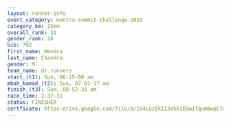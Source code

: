 ```yaml
---
layout: runner-info 
event_category: mantra-summit-challenge-2019 
category_km: 15km 
overall_rank: 31
gender_rank: 26
bib: 792
first_name: Hendra
last_name: Chandra
gender: M
team_name: dr.runners
start_(t1): Sun, 06-15-00 am
mbah_kamad_(t2): Sun, 07-01-17 am
finish_(t3): Sun, 08-52-31 am
race_time: 2-37-31
status: FINISHER
certficate: https:drive.google.com/file/d/1V4LGcEkIIJe56IEOw1TqumBwpC7qZv5l/view?usp=sharing
---
```

